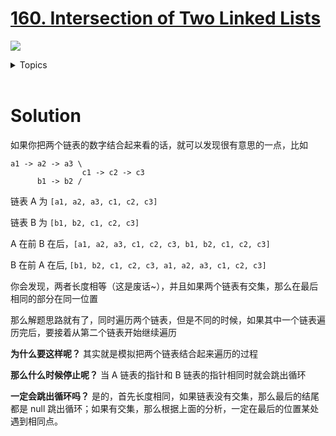 # [160. Intersection of Two Linked Lists](https://leetcode-cn.com/problems/intersection-of-two-linked-lists/)

![](https://img.shields.io/badge/Difficulty-Easy-green.svg)

<details>
<summary>Topics</summary>

* [`Two Pointers`](https://leetcode.com/tag/two-pointers/)
* [`Linked List`](https://leetcode.com/tag/linked-list/)
* [`Hash Table`](https://leetcode.com/tag/hash-table/)

</details>
<br />

# Solution

如果你把两个链表的数字结合起来看的话，就可以发现很有意思的一点，比如

```
a1 -> a2 -> a3 \
                c1 -> c2 -> c3
      b1 -> b2 /
```

链表 A 为 `[a1, a2, a3, c1, c2, c3]`

链表 B 为 `[b1, b2, c1, c2, c3]`

A 在前 B 在后，`[a1, a2, a3, c1, c2, c3, b1, b2, c1, c2, c3]`

B 在前 A 在后, `[b1, b2, c1, c2, c3, a1, a2, a3, c1, c2, c3]`

你会发现，两者长度相等（这是废话~），并且如果两个链表有交集，那么在最后相同的部分在同一位置

那么解题思路就有了，同时遍历两个链表，但是不同的时候，如果其中一个链表遍历完后，要接着从第二个链表开始继续遍历

**为什么要这样呢？** 其实就是模拟把两个链表结合起来遍历的过程

**那么什么时候停止呢？** 当 A 链表的指针和 B 链表的指针相同时就会跳出循环

**一定会跳出循环吗？** 是的，首先长度相同，如果链表没有交集，那么最后的结尾都是 null 跳出循环；如果有交集，那么根据上面的分析，一定在最后的位置某处遇到相同点。
